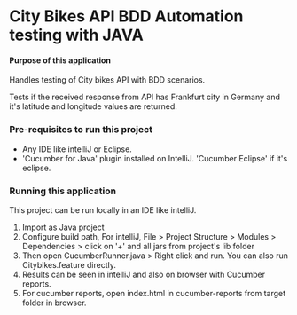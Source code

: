 # City Bikes API BDD Automation testing with JAVA

#### Purpose of this application
Handles testing of City bikes API with BDD scenarios.

Tests if the received response from API has Frankfurt city in Germany and it's latitude and longitude values are returned.

### Pre-requisites to run this project
- Any IDE like intelliJ or Eclipse.
- 'Cucumber for Java' plugin installed on IntelliJ. 'Cucumber Eclipse' if it's eclipse.


### Running this application
This project can be run locally in an IDE like intelliJ.

1. Import as Java project
2. Configure build path, For intelliJ, File > Project Structure > Modules > Dependencies > click on '+' and all jars from project's lib folder
3. Then open CucumberRunner.java > Right click and run. You can also run Citybikes.feature directly.
4. Results can be seen in intelliJ and also on browser with Cucumber reports.
5. For cucumber reports, open index.html in cucumber-reports from target folder in browser.